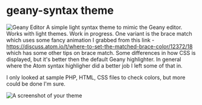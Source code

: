 # geany-syntax theme
![Geany Editor](http://www.geany.org/images/geany.png)
A simple light syntax theme to mimic the Geany editor. Works with light themes. Work in progress. One variant is the brace match which uses some fancy animation I grabbed from this link - https://discuss.atom.io/t/where-to-set-the-matched-brace-color/12372/18 which has some other tips on brace match. Some differences in how CSS is displayed, but it's better then the default Geany highlighter. In general where the Atom syntax highligher did a better job I left some of that in.

I only looked at sample PHP, HTML, CSS files to check colors, but more could be done I'm sure.

![A screenshot of your theme](http://i.imgur.com/7KGns27.png)
